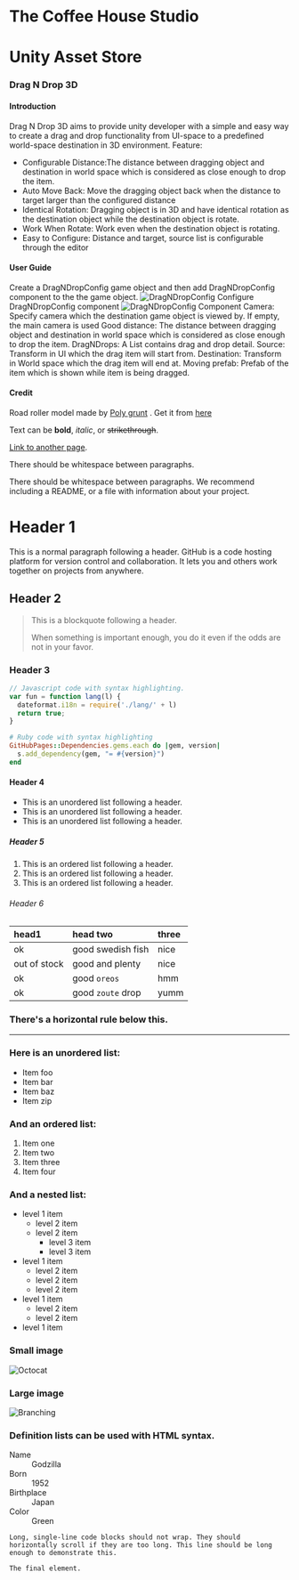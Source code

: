 # The Coffee House Studio

# Unity Asset Store
### Drag N Drop 3D
#### Introduction
Drag N Drop 3D aims to provide unity developer with a simple and easy way to create a drag and drop functionality from UI-space to a predefined world-space destination in 3D environment. Feature:
- Configurable Distance:The distance between dragging object and destination  in world space which is considered as close enough to drop the item.
- Auto Move Back: Move the dragging object back when the distance to target larger than the configured distance
- Identical Rotation: Dragging object is in 3D and have identical rotation as the destination object while the destination object is rotate.
- Work When Rotate: Work even when the destination object is rotating.
- Easy to Configure: Distance and target, source list is configurable through the editor
#### User Guide
Create a DragNDropConfig game object and then add DragNDropConfig component to the the game object.
![DragNDropConfig](https://user-images.githubusercontent.com/5996087/88127628-57007180-cbfe-11ea-8ac9-bbf6d0cfac98.png)
Configure DragNDropConfig component
![DragNDropConfig Component](https://user-images.githubusercontent.com/5996087/88127707-87e0a680-cbfe-11ea-9acb-56cb23cbc4ef.png)
Camera: Specify camera which the destination game object is viewed by. If empty, the main camera is used
Good distance: The distance between dragging object and destination  in world space which is considered as close enough to drop the item.
DragNDrops:  A List contains drag and drop detail.
Source: Transform in UI which the drag item will start from.
Destination: Transform in World space which the drag item will end at.
Moving prefab: Prefab of the item which is shown while item is being dragged.
#### Credit
Road roller model made by [Poly grunt](https://assetstore.unity.com/publishers/47845) . Get it from [here](https://assetstore.unity.com/packages/3d/vehicles/land/polygrunt-construction-vehicles-168884#content)

Text can be **bold**, _italic_, or ~~strikethrough~~.

[Link to another page](./another-page.html).

There should be whitespace between paragraphs.

There should be whitespace between paragraphs. We recommend including a README, or a file with information about your project.

# Header 1

This is a normal paragraph following a header. GitHub is a code hosting platform for version control and collaboration. It lets you and others work together on projects from anywhere.

## Header 2

> This is a blockquote following a header.
>
> When something is important enough, you do it even if the odds are not in your favor.

### Header 3

```js
// Javascript code with syntax highlighting.
var fun = function lang(l) {
  dateformat.i18n = require('./lang/' + l)
  return true;
}
```

```ruby
# Ruby code with syntax highlighting
GitHubPages::Dependencies.gems.each do |gem, version|
  s.add_dependency(gem, "= #{version}")
end
```

#### Header 4

*   This is an unordered list following a header.
*   This is an unordered list following a header.
*   This is an unordered list following a header.

##### Header 5

1.  This is an ordered list following a header.
2.  This is an ordered list following a header.
3.  This is an ordered list following a header.

###### Header 6

| head1        | head two          | three |
|:-------------|:------------------|:------|
| ok           | good swedish fish | nice  |
| out of stock | good and plenty   | nice  |
| ok           | good `oreos`      | hmm   |
| ok           | good `zoute` drop | yumm  |

### There's a horizontal rule below this.

* * *

### Here is an unordered list:

*   Item foo
*   Item bar
*   Item baz
*   Item zip

### And an ordered list:

1.  Item one
1.  Item two
1.  Item three
1.  Item four

### And a nested list:

- level 1 item
  - level 2 item
  - level 2 item
    - level 3 item
    - level 3 item
- level 1 item
  - level 2 item
  - level 2 item
  - level 2 item
- level 1 item
  - level 2 item
  - level 2 item
- level 1 item

### Small image

![Octocat](https://github.githubassets.com/images/icons/emoji/octocat.png)

### Large image

![Branching](https://guides.github.com/activities/hello-world/branching.png)


### Definition lists can be used with HTML syntax.

<dl>
<dt>Name</dt>
<dd>Godzilla</dd>
<dt>Born</dt>
<dd>1952</dd>
<dt>Birthplace</dt>
<dd>Japan</dd>
<dt>Color</dt>
<dd>Green</dd>
</dl>

```
Long, single-line code blocks should not wrap. They should horizontally scroll if they are too long. This line should be long enough to demonstrate this.
```

```
The final element.
```
